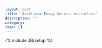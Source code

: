 ```yaml
---
layout: post
title: "Archlinux Essay Series: mirrorlist"
description: ""
category: 
tags: []
---
```

{% include JB/setup %}
